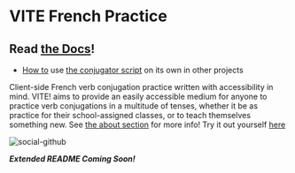 # VITE French Practice

## Read [the Docs](https://sandervonk.github.io/VITE/docs/)!

- [How to](https://sandervonk.github.io/VITE/docs/#/conjugator/options) use [the conjugator script](https://github.com/sandervonk/VITE/blob/main/js/mobile-vite.js) on its own in other projects

Client-side French verb conjugation practice written with accessibility in mind. VITE! aims to provide an easily accessible medium for anyone to practice verb conjugations in a multitude of tenses, whether it be as practice for their school-assigned classes, or to teach themselves something new. See [the about section](https://sandervonk.github.io/VITE/About/) for more info! Try it out yourself [here](https://sandervonk.github.io/VITE/)

![social-github](https://user-images.githubusercontent.com/10799950/172947836-6e6c092a-d924-4526-91a6-e2336f84d97d.png)

**_Extended README Coming Soon!_**
